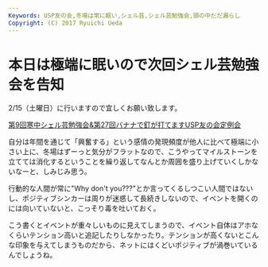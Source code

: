 ```yaml
---
Keywords: USP友の会,冬場は常に眠い,シェル芸,シェル芸勉強会,頭の中だだ漏らし
Copyright: (C) 2017 Ryuichi Ueda
---
```


# 本日は極端に眠いので次回シェル芸勉強会を告知
2/15（土曜日）に行いますので宜しくお願い致します。

<a href="http://usptomo.doorkeeper.jp/events/8339" target="_blank">第9回寒中シェル芸勉強会&第27回バナナで釘が打てますUSP友の会定例会</a>

自分は年間を通じて「興奮する」という感情の発現頻度が他人に比べて極端に小さい上に、冬場はずーっと気分がフラットなので、こうやってマイルストーンを立てては消化するということを繰り返してなんとか周囲を盛り上げていくしかないなーと、しみじみ思う。

行動的な人間が常に"Why don't you???"とか言ってくるしつこい人間ではないし、ポジティブシンカーは周りが迷惑して長続きしないので、イベントを開くのには向いていないと、こっそり毒を吐いておく。

こう書くとイベントが重々しいものに見えてしまうので、イベント自体はアホなくらいテンション高いと追記したりしなかったり。テンションが高くないとこんな印象を与えてしまうものだから、ネットにはくどいポジティブが渦巻いているんでしょうね。
